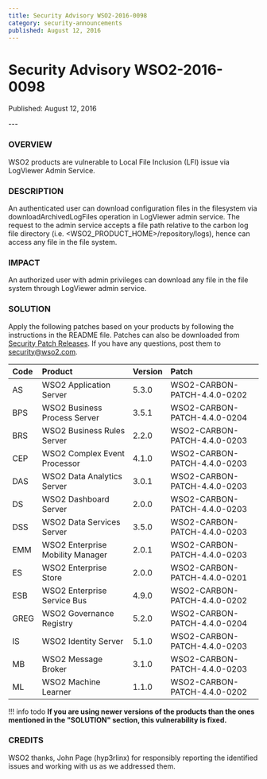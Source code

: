 ```yaml
---
title: Security Advisory WSO2-2016-0098
category: security-announcements
published: August 12, 2016
---
```


# Security Advisory WSO2-2016-0098

<p class="doc-info">Published: August 12, 2016</p>
---

### OVERVIEW
WSO2 products are vulnerable to Local File Inclusion (LFI) issue via LogViewer Admin Service.


### DESCRIPTION
An authenticated user can download configuration files in the filesystem via downloadArchivedLogFiles operation in LogViewer admin service. The request to the admin service accepts a file path relative to the carbon log file directory (i.e. <WSO2_PRODUCT_HOME\>/repository/logs), hence can access any file in the file system.


### IMPACT
An authorized user with admin privileges can download any file in the file system through LogViewer admin service.


### SOLUTION
Apply the following patches based on your products by following the instructions in the README file. Patches can also be downloaded from [Security Patch Releases](https://wso2.com/security-patch-releases/). If you have any questions, post them to <security@wso2.com>.


| **Code** | **Product** | **Version** | **Patch** |
| :--- | :------ | :------ | :---- |
| AS | WSO2 Application Server | 5.3.0 | WSO2-CARBON-PATCH-4.4.0-0202 | 
| BPS | WSO2 Business Process Server | 3.5.1 | WSO2-CARBON-PATCH-4.4.0-0204 |
| BRS | WSO2 Business Rules Server | 2.2.0 | WSO2-CARBON-PATCH-4.4.0-0203 |
| CEP | WSO2 Complex Event Processor | 4.1.0 | WSO2-CARBON-PATCH-4.4.0-0203 | 
| DAS | WSO2 Data Analytics Server | 3.0.1 | WSO2-CARBON-PATCH-4.4.0-0203 |
| DS | WSO2 Dashboard Server | 2.0.0 | WSO2-CARBON-PATCH-4.4.0-0203 |
| DSS | WSO2 Data Services Server | 3.5.0 | WSO2-CARBON-PATCH-4.4.0-0203 |
| EMM | WSO2 Enterprise Mobility Manager | 2.0.1 | WSO2-CARBON-PATCH-4.4.0-0203 |
| ES | WSO2 Enterprise Store | 2.0.0 | WSO2-CARBON-PATCH-4.4.0-0201 |
| ESB | WSO2 Enterprise Service Bus | 4.9.0 | WSO2-CARBON-PATCH-4.4.0-0202 |
| GREG | WSO2 Governance Registry | 5.2.0 | WSO2-CARBON-PATCH-4.4.0-0204 |
| IS | WSO2 Identity Server | 5.1.0 | WSO2-CARBON-PATCH-4.4.0-0203 |
| MB | WSO2 Message Broker | 3.1.0 | WSO2-CARBON-PATCH-4.4.0-0203 |
| ML | WSO2 Machine Learner | 1.1.0 | WSO2-CARBON-PATCH-4.4.0-0202 |


!!! info todo
    **If you are using newer versions of the products than the ones mentioned in the "SOLUTION" section, this vulnerability is fixed.**


### CREDITS
WSO2 thanks, John Page (hyp3rlinx)  for responsibly reporting the identified issues and working with us as we addressed them.